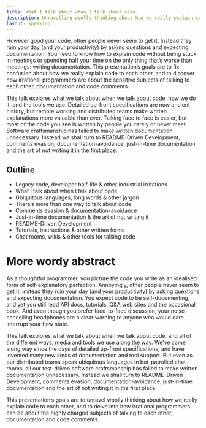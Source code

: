 ```yaml
---
title: What I talk about when I talk about code
description: Unravelling woolly thinking about how we really explain code to each other
layout: speaking
---
```


However good your code, other people never seem to get it. Instead they ruin your day (and your productivity) by asking questions and expecting documentation. You need to know how to explain code without being stuck in meetings or spending half your time on the only thing that’s worse than meetings: writing documentation. This presentation’s goals are to fix confusion about how we really explain code to each other, and to discover how irrational programmers are about the sensitive subjects of talking to each other, documentation and code comments.

This talk explores what we talk about when we talk about code, how we do it, and the tools we use. Detailed up-front specifications are now ancient history, but remote working and distributed teams make written explanations more valuable than ever. Talking face to face is easier, but most of the code you see is written by people you rarely or never meet. Software craftsmanship has failed to make written documentation unnecessary. Instead we shall turn to README-Driven Development, comments evasion, documentation-avoidance, just-in-time documentation and the art of not writing it in the first place.

## Outline

* Legacy code, developer half-life & other industrial irritations
* What I talk about when I talk about code
* Ubiquitous languages, long words & other jargon
* There’s more than one way to talk about code
* Comments evasion & documentation-avoidance
* Just-in-time documentation & the art of not writing it
* README-Driven Development
* Tutorials, instructions & other written forms
* Chat rooms, wikis & other tools for talking code

# More wordy abstract

As a thoughtful programmer, you picture the code you write as an idealised form of self-explanatory perfection. Annoyingly, other people never seem to get it: instead they ruin your day (and your productivity) by asking questions and expecting documentation. You expect code to be self-documenting, and yet you still read API docs, tutorials, Q&A web sites and the occasional book. And even though you prefer face-to-face discussion, your noise-cancelling headphones are a clear warning to anyone who would dare interrupt your flow state.

This talk explores what we talk about when we talk about code, and all of the different ways, media and tools we use along the way. We’ve come along way since the days of detailed up-front specifications, and have invented many new kinds of documentation and tool support. But even as our distributed teams speak ubiquitous languages in bot-patrolled chat rooms, all our test-driven software craftsmanship has failed to make written documentation unnecessary. Instead we shall turn to README-Driven Development, comments evasion, documentation-avoidance, just-in-time documentation and the art of not writing it in the first place.

This presentation’s goals are to unravel woolly thinking about how we really explain code to each other, and to delve into how irrational programmers can be about the highly charged subjects of talking to each other, documentation and code comments.
